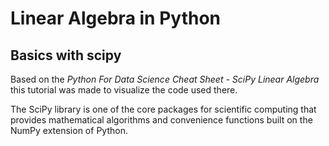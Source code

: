 # Linear Algebra in Python
## Basics with scipy

Based on the _Python For Data Science Cheat Sheet - SciPy Linear Algebra_ this tutorial was made to visualize the
code used there.

The SciPy library is one of the core packages for scientific computing that provides mathematical algorithms and 
convenience functions built on the NumPy extension of Python.


